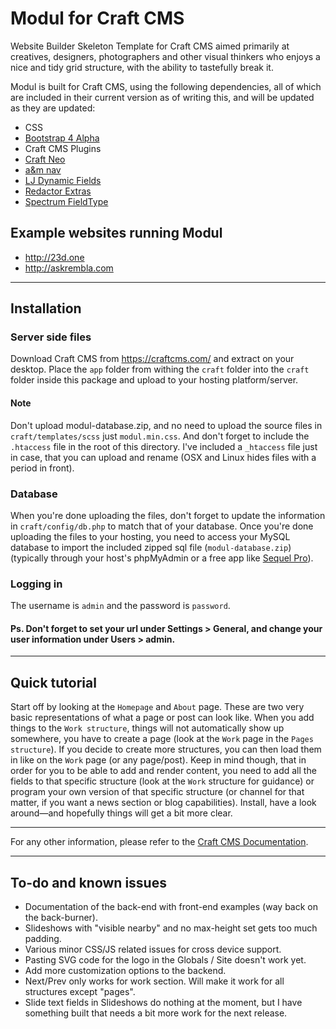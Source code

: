 # Modul for Craft CMS
Website Builder Skeleton Template for Craft CMS aimed primarily at creatives, designers, photographers and other visual thinkers who enjoys a nice and tidy grid structure, with the ability to tastefully break it.

Modul is built for Craft CMS, using the following dependencies, all of which are included in their current version as of writing this, and will be updated as they are updated:
- CSS
 - [Bootstrap 4 Alpha](https://v4-alpha.getbootstrap.com/)
- Craft CMS Plugins
 - [Craft Neo](https://github.com/benjamminf/craft-neo)
 - [a&m nav](https://github.com/am-impact/amnav)
 - [LJ Dynamic Fields](https://github.com/lewisjenkins/craft-lj-dynamicfields)
 - [Redactor Extras](https://github.com/elliotlewis/Redactor-Extras)
 - [Spectrum FieldType](https://github.com/alecritson/craft-spectrum-fieldtype)

## Example websites running Modul
- http://23d.one
- http://askrembla.com

---

## Installation
### Server side files
Download Craft CMS from https://craftcms.com/ and extract on your desktop. Place the `app` folder from withing the `craft` folder into the `craft` folder inside this package and upload to your hosting platform/server.

#### Note
Don't upload modul-database.zip, and no need to upload the source files in `craft/templates/scss` just `modul.min.css`. And don't forget to include the `.htaccess` file in the root of this directory. I've included a `_htaccess` file just in case, that you can upload and rename (OSX and Linux hides files with a period in front).

### Database
When you're done uploading the files, don't forget to update the information in `craft/config/db.php` to match that of your database.
Once you're done uploading the files to your hosting, you need to access your MySQL database to import the included zipped sql file (`modul-database.zip`) (typically through your host's phpMyAdmin or a free app like [Sequel Pro](https://www.sequelpro.com/)).

### Logging in
The username is `admin` and the password is `password`.

#### Ps. Don't forget to set your url under Settings > General, and change your user information under Users > admin.

---

## Quick tutorial
Start off by looking at the `Homepage` and `About` page. These are two very basic representations of what a page or post can look like. When you add things to the `Work structure`, things will not automatically show up somewhere, you have to create a page (look at the `Work` page in the `Pages structure`). If you decide to create more structures, you can then load them in like on the `Work` page (or any page/post). Keep in mind though, that in order for you to be able to add and render content, you need to add all the fields to that specific structure (look at the `Work` structure for guidance) or program your own version of that specific structure (or channel for that matter, if you want a news section or blog capabilities). Install, have a look around—and hopefully things will get a bit more clear.

---

For any other information, please refer to the [Craft CMS Documentation](https://craftcms.com/docs/introduction).

---

## To-do and known issues
* Documentation of the back-end with front-end examples (way back on the back-burner).
* Slideshows with "visible nearby" and no max-height set gets too much padding.
* Various minor CSS/JS related issues for cross device support.
* Pasting SVG code for the logo in the Globals / Site doesn't work yet.
* Add more customization options to the backend.
* Next/Prev only works for work section. Will make it work for all structures except "pages".
* Slide text fields in Slideshows do nothing at the moment, but I have something built that needs a bit more work for the next release.
